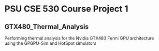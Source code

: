 # PSU CSE 530 Course Project 1

## GTX480_Thermal_Analysis

Performing thermal analysis for the Nvidia GTX480 Fermi GPU architecture using the GPGPU-Sim and HotSpot simulators
